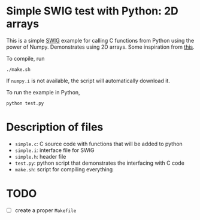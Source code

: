 Simple SWIG test with Python: 2D arrays
=========================================

This is a simple [SWIG](http://www.swig.org/tutorial.html) example for calling C functions from Python using the power of Numpy. Demonstrates using 2D arrays. Some inspiration from [this](https://stackoverflow.com/a/30335624/793218).

To compile, run

    ./make.sh

If `numpy.i` is not available, the script will automatically download it.

To run the example in Python, 

    python test.py

# Description of files

- `simple.c`: C source code with functions that will be added to python
- `simple.i`: interface file for SWIG
- `simple.h`: header file
- `test.py`: python script that demonstrates the interfacing with C code
- `make.sh`: script for compiling everything

# TODO

- [ ] create a proper `Makefile`